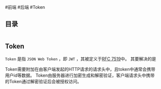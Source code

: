 #前端 #后端 #Token

## 目录

```toc
```

## Token

`Token` 是指 `JSON Web Token` ，即 `JWT` ，其被定义于[RFC 7519](https://www.rfc-editor.org/rfc/rfc7519)中。
其要解决的是




Token需要附加在由客户端发起的HTTP请求的请求头中，且token中通常会携带用户id等数据。
Token由服务器进行加密生成和解密验证，客户端请求头中携带的Token通过解密验证后会被授权访问。

